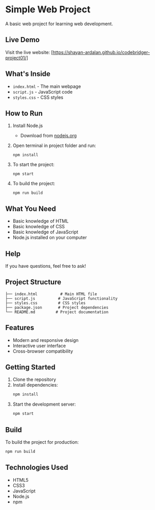 # Simple Web Project

A basic web project for learning web development.

## Live Demo
Visit the live website: [https://shayan-ardalan.github.io/codebridger-project01/]

## What's Inside
- `index.html` - The main webpage
- `script.js` - JavaScript code
- `styles.css` - CSS styles

## How to Run

1. Install Node.js
   - Download from [nodejs.org](https://nodejs.org)

2. Open terminal in project folder and run:
   ```
   npm install
   ```

3. To start the project:
   ```
   npm start
   ```

4. To build the project:
   ```
   npm run build
   ```

## What You Need
- Basic knowledge of HTML
- Basic knowledge of CSS
- Basic knowledge of JavaScript
- Node.js installed on your computer

## Help
If you have questions, feel free to ask!

## Project Structure

```
├── index.html          # Main HTML file
├── script.js          # JavaScript functionality
├── styles.css         # CSS styles
├── package.json       # Project dependencies
└── README.md         # Project documentation
```

## Features

- Modern and responsive design
- Interactive user interface
- Cross-browser compatibility

## Getting Started

1. Clone the repository
2. Install dependencies:
   ```bash
   npm install
   ```
3. Start the development server:
   ```bash
   npm start
   ```

## Build

To build the project for production:

```bash
npm run build
```

## Technologies Used

- HTML5
- CSS3
- JavaScript
- Node.js
- npm


